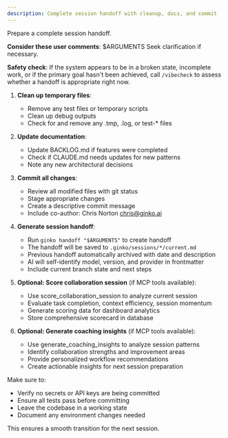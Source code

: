 ```yaml
---
description: Complete session handoff with cleanup, docs, and commit
---
```


Prepare a complete session handoff.

**Consider these user comments**: $ARGUMENTS
Seek clarification if necessary.

**Safety check**: If the system appears to be in a broken state, incomplete work, or if the primary goal hasn't been achieved, call `/vibecheck` to assess whether a handoff is appropriate right now.

1. **Clean up temporary files**:
   - Remove any test files or temporary scripts
   - Clean up debug outputs
   - Check for and remove any .tmp, .log, or test-* files

2. **Update documentation**:
   - Update BACKLOG.md if features were completed
   - Check if CLAUDE.md needs updates for new patterns
   - Note any new architectural decisions

3. **Commit all changes**:
   - Review all modified files with git status
   - Stage appropriate changes
   - Create a descriptive commit message
   - Include co-author: Chris Norton <chris@ginko.ai>

4. **Generate session handoff**:
   - Run `ginko handoff "$ARGUMENTS"` to create handoff
   - The handoff will be saved to `.ginko/sessions/*/current.md`
   - Previous handoff automatically archived with date and description
   - AI will self-identify model, version, and provider in frontmatter
   - Include current branch state and next steps

5. **Optional: Score collaboration session** (if MCP tools available):
   - Use score_collaboration_session to analyze current session
   - Evaluate task completion, context efficiency, session momentum
   - Generate scoring data for dashboard analytics
   - Store comprehensive scorecard in database

6. **Optional: Generate coaching insights** (if MCP tools available):
   - Use generate_coaching_insights to analyze session patterns
   - Identify collaboration strengths and improvement areas  
   - Provide personalized workflow recommendations
   - Create actionable insights for next session preparation

Make sure to:
- Verify no secrets or API keys are being committed
- Ensure all tests pass before committing
- Leave the codebase in a working state
- Document any environment changes needed

This ensures a smooth transition for the next session.